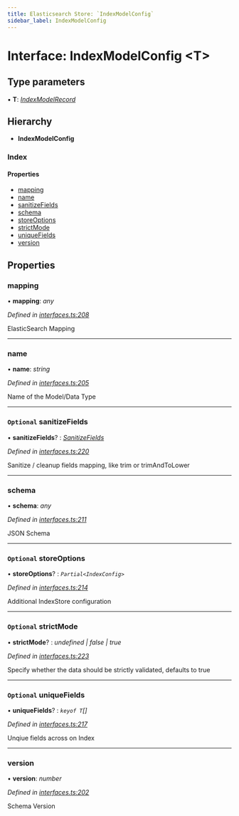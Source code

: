```yaml
---
title: Elasticsearch Store: `IndexModelConfig`
sidebar_label: IndexModelConfig
---
```


# Interface: IndexModelConfig <**T**>

## Type parameters

▪ **T**: *[IndexModelRecord](indexmodelrecord.md)*

## Hierarchy

* **IndexModelConfig**

### Index

#### Properties

* [mapping](indexmodelconfig.md#mapping)
* [name](indexmodelconfig.md#name)
* [sanitizeFields](indexmodelconfig.md#optional-sanitizefields)
* [schema](indexmodelconfig.md#schema)
* [storeOptions](indexmodelconfig.md#optional-storeoptions)
* [strictMode](indexmodelconfig.md#optional-strictmode)
* [uniqueFields](indexmodelconfig.md#optional-uniquefields)
* [version](indexmodelconfig.md#version)

## Properties

###  mapping

• **mapping**: *any*

*Defined in [interfaces.ts:208](https://github.com/terascope/teraslice/blob/6aab1cd2/packages/elasticsearch-store/src/interfaces.ts#L208)*

ElasticSearch Mapping

___

###  name

• **name**: *string*

*Defined in [interfaces.ts:205](https://github.com/terascope/teraslice/blob/6aab1cd2/packages/elasticsearch-store/src/interfaces.ts#L205)*

Name of the Model/Data Type

___

### `Optional` sanitizeFields

• **sanitizeFields**? : *[SanitizeFields](../overview.md#sanitizefields)*

*Defined in [interfaces.ts:220](https://github.com/terascope/teraslice/blob/6aab1cd2/packages/elasticsearch-store/src/interfaces.ts#L220)*

Sanitize / cleanup fields mapping, like trim or trimAndToLower

___

###  schema

• **schema**: *any*

*Defined in [interfaces.ts:211](https://github.com/terascope/teraslice/blob/6aab1cd2/packages/elasticsearch-store/src/interfaces.ts#L211)*

JSON Schema

___

### `Optional` storeOptions

• **storeOptions**? : *`Partial<IndexConfig>`*

*Defined in [interfaces.ts:214](https://github.com/terascope/teraslice/blob/6aab1cd2/packages/elasticsearch-store/src/interfaces.ts#L214)*

Additional IndexStore configuration

___

### `Optional` strictMode

• **strictMode**? : *undefined | false | true*

*Defined in [interfaces.ts:223](https://github.com/terascope/teraslice/blob/6aab1cd2/packages/elasticsearch-store/src/interfaces.ts#L223)*

Specify whether the data should be strictly validated, defaults to true

___

### `Optional` uniqueFields

• **uniqueFields**? : *`keyof T`[]*

*Defined in [interfaces.ts:217](https://github.com/terascope/teraslice/blob/6aab1cd2/packages/elasticsearch-store/src/interfaces.ts#L217)*

Unqiue fields across on Index

___

###  version

• **version**: *number*

*Defined in [interfaces.ts:202](https://github.com/terascope/teraslice/blob/6aab1cd2/packages/elasticsearch-store/src/interfaces.ts#L202)*

Schema Version
